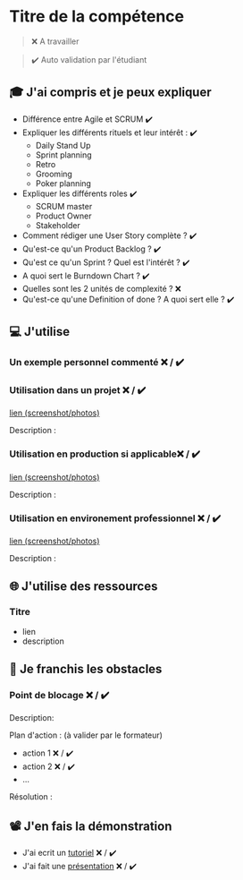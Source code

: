 # Titre de la compétence

> ❌ A travailler

> ✔️ Auto validation par l'étudiant

## 🎓 J'ai compris et je peux expliquer

- Différence entre Agile et SCRUM ✔️
- Expliquer les différents rituels et leur intérêt : ✔️
  - Daily Stand Up
  - Sprint planning
  - Retro
  - Grooming
  - Poker planning
- Expliquer les différents roles ✔️
  - SCRUM master
  - Product Owner
  - Stakeholder
- Comment rédiger une User Story complète ? ✔️
- Qu'est-ce qu'un Product Backlog ? ✔️
- Qu'est ce qu'un Sprint ? Quel est l'intérêt ? ✔️
- A quoi sert le Burndown Chart ? ✔️
- Quelles sont les 2 unités de complexité ? ❌
- Qu'est-ce qu'une Definition of done ? A quoi sert elle ? ✔️

## 💻 J'utilise

### Un exemple personnel commenté ❌ / ✔️

### Utilisation dans un projet ❌ / ✔️

[lien (screenshot/photos)](...)

Description :

### Utilisation en production si applicable❌ / ✔️

[lien (screenshot/photos)](...)

Description :

### Utilisation en environement professionnel ❌ / ✔️

[lien (screenshot/photos)](...)

Description :

## 🌐 J'utilise des ressources

### Titre

- lien
- description

## 🚧 Je franchis les obstacles

### Point de blocage ❌ / ✔️

Description:

Plan d'action : (à valider par le formateur)

- action 1 ❌ / ✔️
- action 2 ❌ / ✔️
- ...

Résolution :

## 📽️ J'en fais la démonstration

- J'ai ecrit un [tutoriel](...) ❌ / ✔️
- J'ai fait une [présentation](...) ❌ / ✔️

